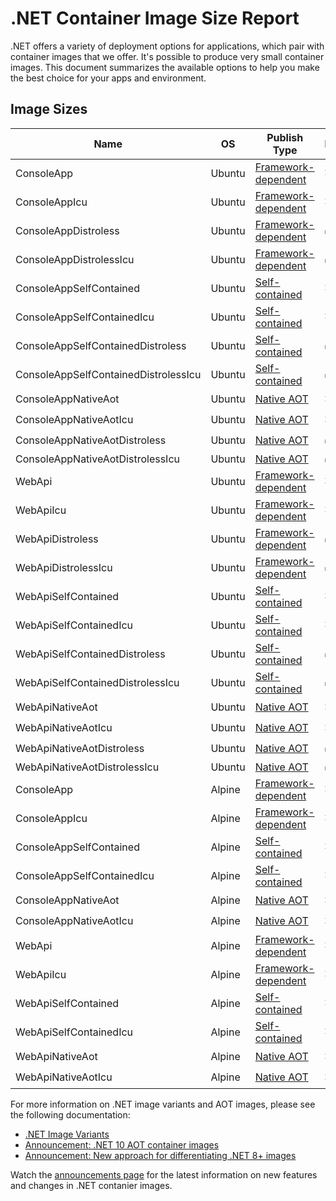 # .NET Container Image Size Report

.NET offers a variety of deployment options for applications, which pair with container images that we offer. It's possible to produce very small container images. This document summarizes the available options to help you make the best choice for your apps and environment.

## Image Sizes

| Name                                 | OS     | Publish Type          | Distroless | Globalization | Compressed Size |
| ------------------------------------ | ------ | --------------------- | ---------- | ------------- | --------------: |
| ConsoleApp                           | Ubuntu | [Framework-dependent] | ✖️ No      | ✖️ No         |        80.30 MB |
| ConsoleAppIcu                        | Ubuntu | [Framework-dependent] | ✖️ No      | ✅ Yes         |        80.30 MB |
| ConsoleAppDistroless                 | Ubuntu | [Framework-dependent] | ✅ Yes      | ✖️ No         |        40.63 MB |
| ConsoleAppDistrolessIcu              | Ubuntu | [Framework-dependent] | ✅ Yes      | ✅ Yes         |        55.49 MB |
| ConsoleAppSelfContained              | Ubuntu | [Self-contained]      | ✖️ No      | ✖️ No         |        53.17 MB |
| ConsoleAppSelfContainedIcu           | Ubuntu | [Self-contained]      | ✖️ No      | ✅ Yes         |        53.29 MB |
| ConsoleAppSelfContainedDistroless    | Ubuntu | [Self-contained]      | ✅ Yes      | ✖️ No         |        13.50 MB |
| ConsoleAppSelfContainedDistrolessIcu | Ubuntu | [Self-contained]      | ✅ Yes      | ✅ Yes         |        28.48 MB |
| ConsoleAppNativeAot                  | Ubuntu | [Native AOT]          | ✖️ No      | ✖️ No         |        47.97 MB |
| ConsoleAppNativeAotIcu               | Ubuntu | [Native AOT]          | ✖️ No      | ✅ Yes         |        48.18 MB |
| ConsoleAppNativeAotDistroless        | Ubuntu | [Native AOT]          | ✅ Yes      | ✖️ No         |         8.30 MB |
| ConsoleAppNativeAotDistrolessIcu     | Ubuntu | [Native AOT]          | ✅ Yes      | ✅ Yes         |        23.37 MB |
| WebApi                               | Ubuntu | [Framework-dependent] | ✖️ No      | ✖️ No         |        92.48 MB |
| WebApiIcu                            | Ubuntu | [Framework-dependent] | ✖️ No      | ✅ Yes         |        92.48 MB |
| WebApiDistroless                     | Ubuntu | [Framework-dependent] | ✅ Yes      | ✖️ No         |        52.81 MB |
| WebApiDistrolessIcu                  | Ubuntu | [Framework-dependent] | ✅ Yes      | ✅ Yes         |        67.68 MB |
| WebApiSelfContained                  | Ubuntu | [Self-contained]      | ✖️ No      | ✖️ No         |        61.53 MB |
| WebApiSelfContainedIcu               | Ubuntu | [Self-contained]      | ✖️ No      | ✅ Yes         |        61.63 MB |
| WebApiSelfContainedDistroless        | Ubuntu | [Self-contained]      | ✅ Yes      | ✖️ No         |        21.86 MB |
| WebApiSelfContainedDistrolessIcu     | Ubuntu | [Self-contained]      | ✅ Yes      | ✅ Yes         |        36.82 MB |
| WebApiNativeAot                      | Ubuntu | [Native AOT]          | ✖️ No      | ✖️ No         |        51.27 MB |
| WebApiNativeAotIcu                   | Ubuntu | [Native AOT]          | ✖️ No      | ✅ Yes         |        51.36 MB |
| WebApiNativeAotDistroless            | Ubuntu | [Native AOT]          | ✅ Yes      | ✖️ No         |        11.60 MB |
| WebApiNativeAotDistrolessIcu         | Ubuntu | [Native AOT]          | ✅ Yes      | ✅ Yes         |        26.56 MB |
| ConsoleApp                           | Alpine | [Framework-dependent] | ✖️ No      | ✖️ No         |        39.75 MB |
| ConsoleAppIcu                        | Alpine | [Framework-dependent] | ✖️ No      | ✅ Yes         |        54.22 MB |
| ConsoleAppSelfContained              | Alpine | [Self-contained]      | ✖️ No      | ✖️ No         |        47.66 MB |
| ConsoleAppSelfContainedIcu           | Alpine | [Self-contained]      | ✖️ No      | ✅ Yes         |        62.26 MB |
| ConsoleAppNativeAot                  | Alpine | [Native AOT]          | ✖️ No      | ✖️ No         |        42.45 MB |
| ConsoleAppNativeAotIcu               | Alpine | [Native AOT]          | ✖️ No      | ✅ Yes         |        57.14 MB |
| WebApi                               | Alpine | [Framework-dependent] | ✖️ No      | ✖️ No         |        51.93 MB |
| WebApiIcu                            | Alpine | [Framework-dependent] | ✖️ No      | ✅ Yes         |        66.40 MB |
| WebApiSelfContained                  | Alpine | [Self-contained]      | ✖️ No      | ✖️ No         |        68.18 MB |
| WebApiSelfContainedIcu               | Alpine | [Self-contained]      | ✖️ No      | ✅ Yes         |        82.75 MB |
| WebApiNativeAot                      | Alpine | [Native AOT]          | ✖️ No      | ✖️ No         |        57.92 MB |
| WebApiNativeAotIcu                   | Alpine | [Native AOT]          | ✖️ No      | ✅ Yes         |        72.49 MB |

For more information on .NET image variants and AOT images, please see the following documentation:

- [.NET Image Variants](https://github.com/dotnet/dotnet-docker/blob/main/documentation/image-variants.md)
- [Announcement: .NET 10 AOT container images](https://github.com/dotnet/dotnet-docker/discussions/6312)
- [Announcement: New approach for differentiating .NET 8+ images](https://github.com/dotnet/dotnet-docker/discussions/4821)

Watch the [announcements page](https://github.com/dotnet/dotnet-docker/discussions/categories/announcements) for the latest information on new features and changes in .NET contanier images.

[Framework-dependent]: https://learn.microsoft.com/dotnet/core/deploying/#publish-framework-dependent
[Self-contained]: https://learn.microsoft.com/dotnet/core/deploying/#publish-self-contained
[Native AOT]: https://learn.microsoft.com/dotnet/core/deploying/native-aot/
